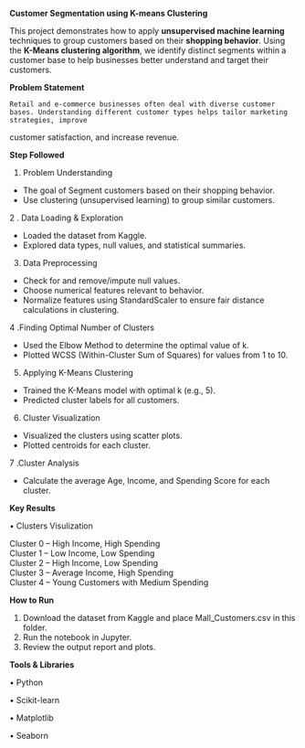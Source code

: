  **Customer Segmentation using K-means Clustering**
 
This project demonstrates how to apply **unsupervised machine learning** techniques to group customers based on their **shopping behavior**. Using the **K-Means clustering algorithm**, we identify distinct segments within a customer base to help businesses better understand and target their customers.
   
  **Problem Statement**
  
    Retail and e-commerce businesses often deal with diverse customer bases. Understanding different customer types helps tailor marketing strategies, improve 
  customer satisfaction, and increase revenue.

**Step Followed**
1. Problem Understanding
-  The goal of Segment customers based on their shopping behavior.
-  Use clustering (unsupervised learning) to group similar customers.
  
2 . Data Loading & Exploration
-  Loaded the dataset from Kaggle.
-  Explored data types, null values, and statistical summaries.
  
3.  Data Preprocessing
-  Check for and remove/impute null values.
-  Choose numerical features relevant to behavior.
-  Normalize features using StandardScaler to ensure fair distance calculations in clustering.

4 .Finding Optimal Number of Clusters
-  Used the Elbow Method to determine the optimal value of k.
-  Plotted WCSS (Within-Cluster Sum of Squares) for values from 1 to 10.

5. Applying K-Means Clustering
-  Trained the K-Means model with optimal k (e.g., 5).
-  Predicted cluster labels for all customers.

6. Cluster Visualization
-  Visualized the clusters using scatter plots.
-  Plotted centroids for each cluster.

7 .Cluster Analysis
-  Calculate the average Age, Income, and Spending Score for each cluster.

**Key Results**

•  Clusters Visulization

   Cluster 0 – High Income, High Spending  
   Cluster 1 – Low Income, Low Spending  
   Cluster 2 – High Income, Low Spending  
   Cluster 3 – Average Income, High Spending  
   Cluster 4 – Young Customers with Medium Spending

 
**How to Run**

 1.	Download the dataset from Kaggle and place Mall_Customers.csv in this folder.
 2.	Run the notebook in Jupyter.
 3.	Review the output report and plots.
    
**Tools & Libraries**

 •	Python
 
 •	Scikit-learn
 
 •	Matplotlib
 
 •	Seaborn


